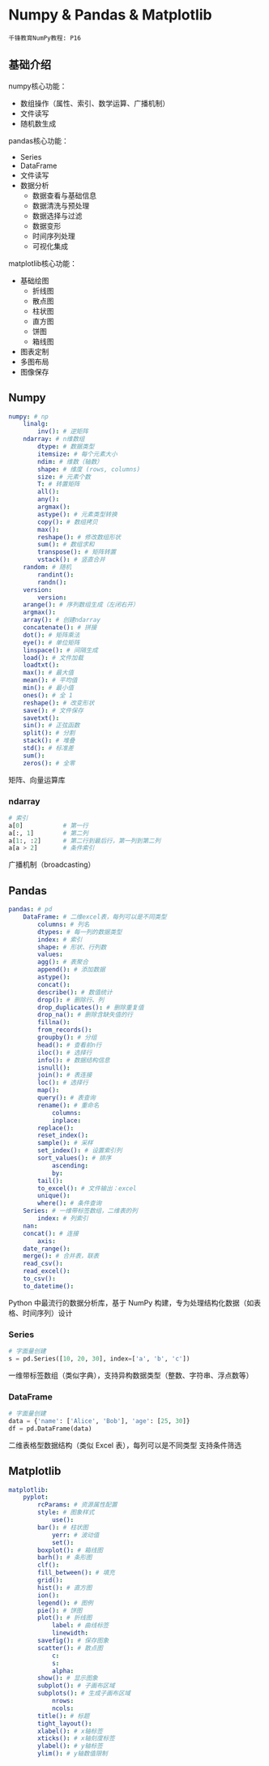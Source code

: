 # Numpy & Pandas & Matplotlib

`千锋教育NumPy教程: P16`

## 基础介绍


numpy核心功能：
- 数组操作（属性、索引、数学运算、广播机制）
- 文件读写
- 随机数生成


pandas核心功能：
- Series
- DataFrame
- 文件读写
- 数据分析
    - 数据查看与基础信息
    - 数据清洗与预处理
    - 数据选择与过滤
    - 数据变形
    - 时间序列处理
    - 可视化集成


matplotlib核心功能：
- 基础绘图
    - 折线图
    - 散点图
    - 柱状图
    - 直方图
    - 饼图
    - 箱线图
- 图表定制
- 多图布局
- 图像保存


## Numpy
```yaml
numpy: # np
    linalg: 
        inv(): # 逆矩阵
    ndarray: # n维数组
        dtype: # 数据类型
        itemsize: # 每个元素大小
        ndim: # 维数（轴数）
        shape: # 维度 (rows, columns)
        size: # 元素个数
        T: # 转置矩阵
        all():
        any():
        argmax():
        astype(): # 元素类型转换
        copy(): # 数组拷贝
        max():
        reshape(): # 修改数组形状
        sum(): # 数组求和
        transpose(): # 矩阵转置
        vstack(): # 竖直合并
    random: # 随机
        randint():
        randn():
    version:
        version:
    arange(): # 序列数组生成（左闭右开）
    argmax():
    array(): # 创建ndarray
    concatenate(): # 拼接
    dot(): # 矩阵乘法
    eye(): # 单位矩阵
    linspace(): # 间隔生成
    load(): # 文件加载
    loadtxt():
    max(): # 最大值
    mean(): # 平均值
    min(): # 最小值
    ones(): # 全 1
    reshape(): # 改变形状
    save(): # 文件保存
    savetxt():
    sin(): # 正弦函数
    split(): # 分割
    stack(): # 堆叠
    std(): # 标准差
    sum():
    zeros(): # 全零
```

矩阵、向量运算库






### ndarray
```python
# 索引
a[0]           # 第一行
a[:, 1]        # 第二列
a[1:, :2]      # 第二行到最后行，第一列到第二列
a[a > 2]       # 条件索引
```


广播机制（broadcasting）



## Pandas
```yaml
pandas: # pd
    DataFrame: # 二维excel表，每列可以是不同类型
        columns: # 列名
        dtypes: # 每一列的数据类型
        index: # 索引
        shape: # 形状、行列数
        values:
        agg(): # 表聚合
        append(): # 添加数据
        astype():
        concat():
        describe(): # 数值统计
        drop(): # 删除行、列
        drop_duplicates(): # 删除重复值
        drop_na(): # 删除含缺失值的行
        fillna():
        from_records():
        groupby(): # 分组
        head(): # 查看前n行
        iloc(): # 选择行
        info(): # 数据结构信息
        isnull():
        join(): # 表连接
        loc(): # 选择行
        map():
        query(): # 表查询
        rename(): # 重命名
            columns:
            inplace:
        replace():
        reset_index():
        sample(): # 采样
        set_index(): # 设置索引列
        sort_values(): # 排序
            ascending:
            by:
        tail():
        to_excel(): # 文件输出：excel
        unique():
        where(): # 条件查询
    Series: # 一维带标签数组，二维表的列
        index: # 列索引
    nan:
    concat(): # 连接
        axis:
    date_range():
    merge(): # 合并表，联表
    read_csv():
    read_excel():
    to_csv():
    to_datetime():
```


Python 中最流行的数据分析库，基于 NumPy 构建，专为处理结构化数据（如表格、时间序列）设计




### Series
```python
# 字面量创建
s = pd.Series([10, 20, 30], index=['a', 'b', 'c'])
```

一维带标签数组（类似字典），支持异构数据类型（整数、字符串、浮点数等）


### DataFrame
```python
# 字面量创建
data = {'name': ['Alice', 'Bob'], 'age': [25, 30]}
df = pd.DataFrame(data)
```

二维表格型数据结构（类似 Excel 表），每列可以是不同类型
支持条件筛选




## Matplotlib
```yaml
matplotlib:
    pyplot:
        rcParams: # 资源属性配置
        style: # 图象样式
            use():
        bar(): # 柱状图
            yerr: # 波动值
            set():
        boxplot(): # 箱线图
        barh(): # 条形图
        clf():
        fill_between(): # 填充
        grid():
        hist(): # 直方图
        ion():
        legend(): # 图例
        pie(): # 饼图
        plot(): # 折线图
            label: # 曲线标签
            linewidth: 
        savefig(): # 保存图象
        scatter(): # 散点图
            c:
            s:
            alpha:
        show(): # 显示图象
        subplot(): # 子画布区域
        subplots(): # 生成子画布区域
            nrows:
            ncols:
        title(): # 标题
        tight_layout():
        xlabel(): # x轴标签
        xticks(): # x轴刻度标签
        ylabel(): # y轴标签
        ylim(): # y轴数值限制
```